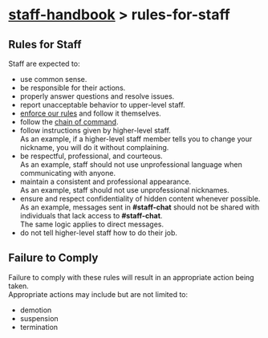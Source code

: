 # [staff-handbook](../../README.md) > rules-for-staff

## Rules for Staff
Staff are expected to:
- use common sense.
- be responsible for their actions.
- properly answer questions and resolve issues.
- report unacceptable behavior to upper-level staff.
- [enforce our rules](../enforcement-of-rules/enforcement-of-rules.md) and follow it themselves.
- follow the [chain of command](../chain-of-command/chain-of-command.md).
- follow instructions given by higher-level staff.  
  As an example, if a higher-level staff member tells you to change your nickname, you will do it without complaining.
- be respectful, professional, and courteous.  
  As an example, staff should not use unprofessional language when communicating with anyone.
- maintain a consistent and professional appearance.  
  As an example, staff should not use unprofessional nicknames.
- ensure and respect confidentiality of hidden content whenever possible.  
  As an example, messages sent in **#staff-chat** should not be shared with individuals that lack access to **#staff-chat**.  
  The same logic applies to direct messages.
- do not tell higher-level staff how to do their job.

## Failure to Comply
Failure to comply with these rules will result in an appropriate action being taken.  
Appropriate actions may include but are not limited to:
- demotion
- suspension
- termination

